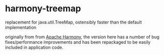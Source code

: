 harmony-treemap
===============

replacement for java.util.TreeMap, ostensibly faster than the default implementation

originally from from [Apache Harmony](http://harmony.apache.org/), the version here has a number of bug fixes/performance improvements and has been repackaged to be easily included in application code.

